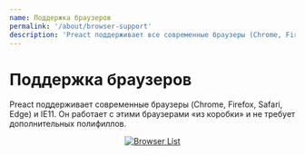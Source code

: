 ```yaml
---
name: Поддержка браузеров
permalink: '/about/browser-support'
description: 'Preact поддерживает все современные браузеры (Chrome, Firefox, Safari, Edge) и IE11'.
---
```


# Поддержка браузеров

Preact поддерживает современные браузеры (Chrome, Firefox, Safari, Edge) и IE11. Он работает с этими браузерами «из коробки» и не требует дополнительных полифиллов.

<center>
    <a href="https://saucelabs.com/u/preact">
        <img src="https://saucelabs.com/browser-matrix/preact.svg" alt="Browser List" style="background: #fff">
    </a>
</center>
